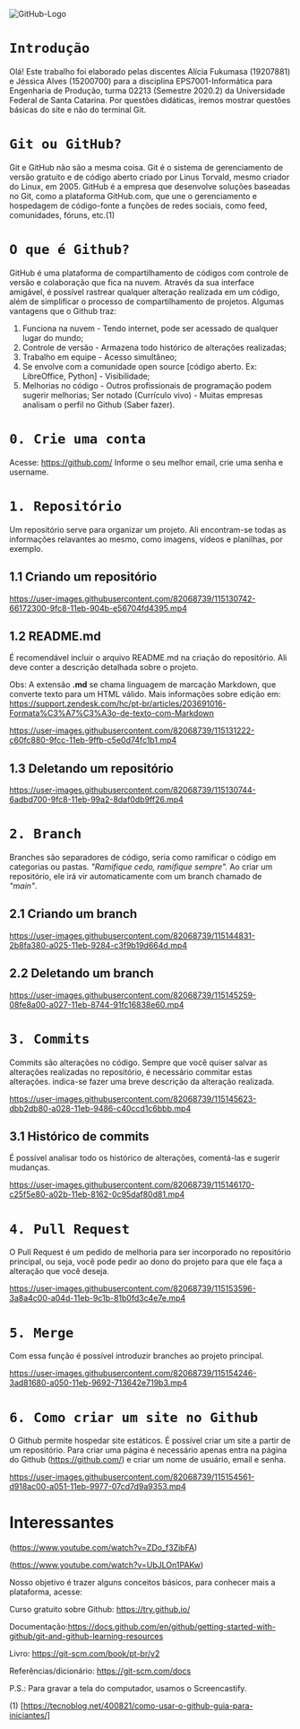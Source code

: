 

![GitHub-Logo](https://user-images.githubusercontent.com/82068739/115130169-9b6d4200-9fc3-11eb-8148-8eee8967cee6.png)
# `Introdução`

Olá! Este trabalho foi elaborado pelas discentes Alícia Fukumasa (19207881) e Jéssica Alves (15200700) para a disciplina EPS7001-Informática para Engenharia de Produção, turma 02213 (Semestre 2020.2) da Universidade Federal de Santa Catarina.
Por questões didáticas, iremos mostrar questões básicas do site e não do terminal Git. 


# `Git ou GitHub?`

Git e GitHub não são a mesma coisa. Git é o sistema de gerenciamento de versão gratuito e de código aberto criado por Linus Torvald, mesmo criador do Linux, em 2005. GitHub é a empresa que desenvolve soluções baseadas no Git, como a plataforma GitHub.com, que une o gerenciamento e hospedagem de código-fonte a funções de redes sociais, como feed, comunidades, fóruns, etc.(1)


# `O que é Github?`

GitHub é uma plataforma de compartilhamento de códigos com controle de versão e colaboração que fica na nuvem. Através da sua interface amigável, é possível rastrear qualquer alteração realizada em um código, além de simplificar o processo de compartilhamento de projetos. Algumas vantagens que o Github traz:

1. Funciona na nuvem - Tendo internet, pode ser acessado de qualquer lugar do mundo;
2. Controle de versão - Armazena todo histórico de alterações realizadas;
3. Trabalho em equipe - Acesso simultâneo;
4. Se envolve com a comunidade open source [código aberto. Ex: LibreOffice, Python] - Visibilidade;
5. Melhorias no código - Outros profissionais de programação podem sugerir melhorias;
Ser notado (Currículo vivo) - Muitas empresas analisam o perfil no Github (Saber fazer).


# `0. Crie uma conta`

Acesse: https://github.com/
Informe o seu melhor email, crie uma senha e username. 


# `1. Repositório`

Um repositório serve para organizar um projeto. Ali encontram-se todas as informações relavantes ao mesmo, como imagens, vídeos e planilhas, por exemplo. 
 
 
## 1.1 Criando um repositório 
<https://user-images.githubusercontent.com/82068739/115130742-66172300-9fc8-11eb-904b-e56704fd4395.mp4>


## 1.2 README.md

É recomendável incluir o arquivo README.md na criação do repositório. Ali deve conter a descrição detalhada sobre o projeto.

Obs: A extensão **.md** se chama linguagem de marcação Markdown, que converte texto para um HTML válido. Mais informações sobre edição em: https://support.zendesk.com/hc/pt-br/articles/203691016-Formata%C3%A7%C3%A3o-de-texto-com-Markdown 

https://user-images.githubusercontent.com/82068739/115131222-c60fc880-9fcc-11eb-9ffb-c5e0d74fc1b1.mp4


## 1.3 Deletando um repositório 
https://user-images.githubusercontent.com/82068739/115130744-6adbd700-9fc8-11eb-99a2-8daf0db9ff26.mp4


# `2. Branch`

Branches são separadores de código, seria como ramificar o código em categorias ou pastas. *"Ramifique cedo, ramifique sempre".*
Ao criar um repositório, ele irá vir automaticamente com um branch chamado de *"main"*.


## 2.1 Criando um branch

https://user-images.githubusercontent.com/82068739/115144831-2b8fa380-a025-11eb-9284-c3f9b19d664d.mp4


## 2.2 Deletando um branch

https://user-images.githubusercontent.com/82068739/115145259-08fe8a00-a027-11eb-8744-91fc16838e60.mp4

# `3. Commits`

Commits são alterações no código. 
Sempre que você quiser salvar as alterações realizadas no repositório, é necessário commitar estas alterações. 
indica-se fazer uma breve descrição da alteração realizada. 

https://user-images.githubusercontent.com/82068739/115145623-dbb2db80-a028-11eb-9486-c40ccd1c6bbb.mp4


## 3.1 Histórico de commits

É possível analisar todo os histórico de alterações, comentá-las e sugerir mudanças.

https://user-images.githubusercontent.com/82068739/115146170-c25f5e80-a02b-11eb-8162-0c95daf80d81.mp4


# `4. Pull Request`

O Pull Request é um pedido de melhoria para ser incorporado no repositório principal, ou seja, você pode pedir ao dono do projeto para que ele faça a alteração que você deseja. 

https://user-images.githubusercontent.com/82068739/115153596-3a8a4c00-a04d-11eb-9c1b-81b0fd3c4e7e.mp4


# `5. Merge`

Com essa função é possível introduzir branches ao projeto principal. 

https://user-images.githubusercontent.com/82068739/115154246-3ad81680-a050-11eb-9692-713642e719b3.mp4


# `6. Como criar um site no Github`

O Github permite hospedar site estáticos. É possível criar um site a partir de um repositório.
Para criar uma página é necessário apenas entra na página do Github (https://github.com/) e criar um nome de usuário, email e senha. 


https://user-images.githubusercontent.com/82068739/115154561-d918ac00-a051-11eb-9977-07cd7d9a9353.mp4




# Interessantes

(https://www.youtube.com/watch?v=ZDo_f3ZibFA)

(https://www.youtube.com/watch?v=UbJLOn1PAKw)

Nosso objetivo é trazer alguns conceitos básicos, para conhecer mais a plataforma, acesse:

Curso gratuito sobre Github: https://try.github.io/ 

Documentação:https://docs.github.com/en/github/getting-started-with-github/git-and-github-learning-resources

Livro: https://git-scm.com/book/pt-br/v2

Referências/dicionário: https://git-scm.com/docs

P.S.: Para gravar a tela do computador, usamos o Screencastify.

(1) [https://tecnoblog.net/400821/como-usar-o-github-guia-para-iniciantes/]

